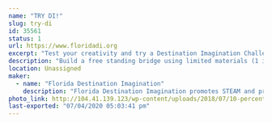 ```yaml
---
name: "TRY DI!"
slug: try-di
id: 35561
status: 1
url: https://www.floridadi.org
excerpt: "Test your creativity and try a Destination Imagination Challenge."
description: "Build a free standing bridge using limited materials (1 index card, 1 mailing label, 2 straws, &amp; 2 paper clips) that can span a gap of 6, 8 or 10 inches.  Bonus points for each spider your bridge can support.  Or create a bug using provided materials and tell us about it.  If we have enough space, we can bring KEVA planks as well (a fun building/creating activity that is also appropriate for very young children)."
location: Unassigned
maker:
  - name: "Florida Destination Imagination"
    description: "Florida Destination Imagination promotes STEAM and project based learning in Florida by supporting Destination Imagination and presenting an annual competition celebrating creative problem solving."
photo_link: http://104.41.139.123/wp-content/uploads/2018/07/10-percent-florida-di-logo-2.png
last-exported: "07/04/2020 05:03:41 pm"
---
```

